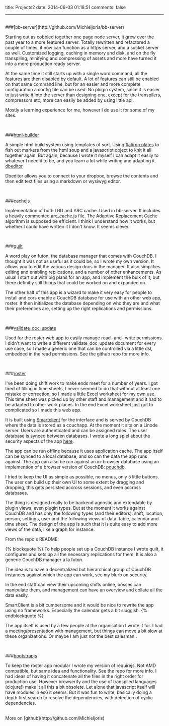 title: Projects2
date: 2014-06-03 01:18:51
comments: false

---



<br/>
###[bb-server](http://github.com/Michieljoris/bb-server)

Starting out as cobbled together one page node server, it grew over the past
year to a more featured server. Totally rewritten and refactored a couple of
times, it now can function as a https server, and a socket server as well.
Customized logging, caching in memory and disk, and on the fly transpiling,
minifying and compressing of assets and more have turned it into a more
production ready server. 

At the same time it still starts up with a single word command, all the features
are then disabled by default. A lot of features can still be enabled on that
same command line, but for an easier and more complete configuration a config
file can be used. No plugin system, since it is easier to just write it into the
server than designing one, except for the transpilers, compressors etc, more can
easily be added by using little api.

Mostly a learning experience for me, however I do use it for some of my sites. 

<br/>


###[html-builder](https://github.com/Michieljoris/html-builder)

A simple html build system using templates of sort. Using
[flatiron plates](https://github.com/flatiron/plates) to fish out markers from
the html soup and a javascript object to knit it all together again. But again,
because I wrote it myself I can adapt it easily to whatever I need it to be, and
you learn a lot while writing and adapting it. 
[dbeditor](https://github.com/Michieljoris/dbeditor)

Dbeditor allows you to connect to your dropbox, browse the contents and then
edit text files using a markdown or wysiwyg editor.

<br/>

###[cachejs](https://github.com/Michieljoris/cachejs)

Implementation of both LRU and ARC cache. Used in bb-server. It includes a
heavily commented arc_cache.js file. The Adaptive Replacement Cache algorithm is
supposed be efficient. I think I understand how it works, but whether I could
have written it I don't know. It seems clever.

<br/>

###[quilt](https://github.com/Michieljoris/quilt)

A word play on futon, the database manager that comes with CouchDB. I thought it
was not as useful as it could be, so I wrote my own version. It allows you to
edit the various design docs in the manager. It also simplifies editing and
enabling replications, and a number of other enhancements. As usual I start out
with big plans for an app, and implement the bulk of it, but there definitly
still things that could be worked on and expanded on. 

The other half of this app is a wizard to make it very easy for people to
install and cors enable a CouchDB database for use with an other web app,
roster. It then initializes the database depending on who they are and what
their preferences are, setting up the right replications and permissions.

<br/>

###[validate_doc_update](https://github.com/Michieljoris/validate_doc_update)

Used for the roster web app to easily manage read -and- write permissions. I
didn't want to write a different validate_doc_update document for every use
case, so I made a generic one that can be controlled via a little dsl, embedded
in the read permissions. See the github repo for more info.

<br/>

###[roster](https://github.com/Michieljoris/roster)

I've been doing shift work to make ends meet for a number of years. I got tired
of filling in time sheets, I never seemed to do that without at least one
mistake or correction, so I made a little Excel worksheet for my own use. This
time sheet was picked up by other staff and management and it had to be adapted
to other work places. In the end Excel worksheet just got to complicated so I
made this web app. 

It is built using [Smartclient](https://smartclient.com/) for the interface and
is served by CouchDB where the data is stored as a couchapp. At the moment it
sits on a Linode server. Users are authenticated and can be assigned roles. The
user database is synced between databases. I wrote a long spiel about the
security aspects of the app [here](http://roster_help.axion5.net/).

The app can be run offline because it uses application cache. The app itself can
be synced to a local database, and so can the data the app runs against. The app
can also be run against an in-browser database using an implemention of a
browser version of CouchDB: [pouchdb](http://pouchdb.com/). 

I tried to keep the UI as simple as possible, no menus, only 5 little
buttons. The user can build up their own UI to some extent by dragging and
dropping, this gets persisted accross sessions, and even accross databases. 

The thing is designed really to be backend agnostic and extendable by plugin
views, even plugin types. But at the moment it works against CouchDB and has only
the following types (and their editors): shift, location, person, settings,
user and the following views of data: table, calendar and time sheet. The design
of the app is such that it is quite easy to add more views of the data, like a
graph for instance. 

From the repo's README:

{% blockquote %}
To help people set up a CouchDB instance I wrote quilt, it configures and sets up all the necessary replications for them. It is also a generic CouchDB manager a la futon.

The idea is to have a decentralized but hierarchical group of CouchDB instances against which the app can work, see my blurb on security.

In the end staff can view their upcoming shifts online, bosses can manipulate them, and management can have an overview and collate all the data easily.

SmartClient is a bit cumbersome and it would be nice to rewrite the app using no
frameworks. Especially the calendar gets a bit sluggish.
{% endblockquote %}

The app itself is used by a few people at the organisation I wrote it for. I had
a meeting/presentation with management, but things can move a bit slow at these
organizations. Or maybe I am just not the best salesman..

<br/>

###[bootstrapjs](https://github.com/Michieljoris/bootstrapjs)

To keep the roster app modular I wrote my version of requirejs. Not AMD
compatible, but same idea and functionality. See the repo for more info. I had
ideas of having it concatenate all the files in the right order for production
use. However browserify and the use of transpiled languages (clojure!) make it
all this a bit obsolete. Let alone that javascript itself will have modules in
es6 it seems. But it was fun to write, basically doing a depth first search to
resolve the dependencies, with detection of cyclic dependencies.

<br/>
More on [github](http://github.com/Michieljoris)

